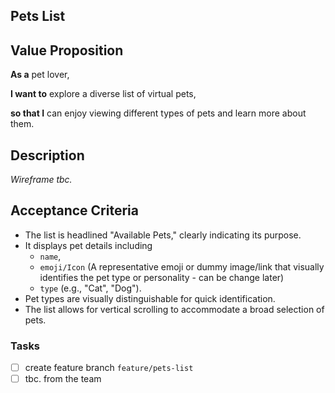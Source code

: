 ## Pets List

## Value Proposition
**As a** pet lover,

**I want to** explore a diverse list of virtual pets,

**so that I** can enjoy viewing different types of pets and learn more about them.

## Description
*Wireframe tbc.*

## Acceptance Criteria
- The list is headlined "Available Pets," clearly indicating its purpose.
- It displays pet details including
  - `name`,
  - `emoji/Icon` (A representative emoji or dummy image/link that visually identifies the pet type or personality - can be change later)
  - `type` (e.g., "Cat", "Dog").
- Pet types are visually distinguishable for quick identification.
- The list allows for vertical scrolling to accommodate a broad selection of pets.

### Tasks
- [ ] create feature branch `feature/pets-list`
- [ ] tbc. from the team
